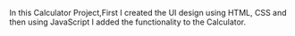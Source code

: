 In this Calculator Project,First I created the UI design using HTML, CSS and then using JavaScript I added the functionality to the Calculator.

